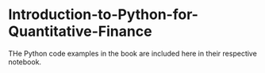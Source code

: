 # Introduction-to-Python-for-Quantitative-Finance
THe Python code examples in the book are included here in their respective notebook.
